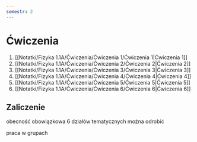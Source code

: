 ```yaml
---
semestr: 2
---
```


# Ćwiczenia
1. [[Notatki/Fizyka 1.1A/Ćwiczenia/Ćwiczenia 1/Ćwiczenia 1|Ćwiczenia 1]]
2. [[Notatki/Fizyka 1.1A/Ćwiczenia/Ćwiczenia 2/Ćwiczenia 2|Ćwiczenia 2]]
3. [[Notatki/Fizyka 1.1A/Ćwiczenia/Ćwiczenia 3/Ćwiczenia 3|Ćwiczenia 3]]
4. [[Notatki/Fizyka 1.1A/Ćwiczenia/Ćwiczenia 4/Ćwiczenia 4|Ćwiczenia 4]]
5. [[Notatki/Fizyka 1.1A/Ćwiczenia/Ćwiczenia 5/Ćwiczenia 5|Ćwiczenia 5]]
6. [[Notatki/Fizyka 1.1A/Ćwiczenia/Ćwiczenia 6/Ćwiczenia 6|Ćwiczenia 6]]

## Zaliczenie

obecność obowiązkowa
6 działów tematycznych
można odrobić

praca w grupach